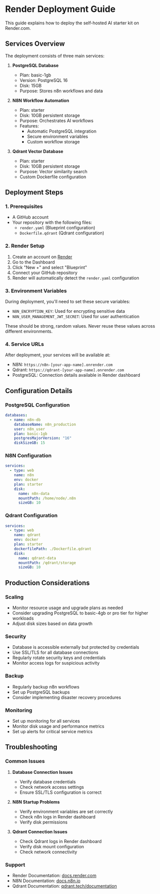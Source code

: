 # Render Deployment Guide

This guide explains how to deploy the self-hosted AI starter kit on Render.com.

## Services Overview

The deployment consists of three main services:

1. **PostgreSQL Database**
   - Plan: basic-1gb
   - Version: PostgreSQL 16
   - Disk: 15GB
   - Purpose: Stores n8n workflows and data

2. **N8N Workflow Automation**
   - Plan: starter
   - Disk: 10GB persistent storage
   - Purpose: Orchestrates AI workflows
   - Features:
     * Automatic PostgreSQL integration
     * Secure environment variables
     * Custom workflow storage

3. **Qdrant Vector Database**
   - Plan: starter
   - Disk: 10GB persistent storage
   - Purpose: Vector similarity search
   - Custom Dockerfile configuration

## Deployment Steps

### 1. Prerequisites
- A GitHub account
- Your repository with the following files:
  * `render.yaml` (Blueprint configuration)
  * `Dockerfile.qdrant` (Qdrant configuration)

### 2. Render Setup
1. Create an account on [Render](https://render.com)
2. Go to the Dashboard
3. Click "New +" and select "Blueprint"
4. Connect your GitHub repository
5. Render will automatically detect the `render.yaml` configuration

### 3. Environment Variables
During deployment, you'll need to set these secure variables:
- `N8N_ENCRYPTION_KEY`: Used for encrypting sensitive data
- `N8N_USER_MANAGEMENT_JWT_SECRET`: Used for user authentication

These should be strong, random values. Never reuse these values across different environments.

### 4. Service URLs
After deployment, your services will be available at:
- N8N: `https://n8n-[your-app-name].onrender.com`
- Qdrant: `https://qdrant-[your-app-name].onrender.com`
- PostgreSQL: Connection details available in Render dashboard

## Configuration Details

### PostgreSQL Configuration
```yaml
databases:
  - name: n8n-db
    databaseName: n8n_production
    user: n8n_user
    plan: basic-1gb
    postgresMajorVersion: "16"
    diskSizeGB: 15
```

### N8N Configuration
```yaml
services:
  - type: web
    name: n8n
    env: docker
    plan: starter
    disk:
      name: n8n-data
      mountPath: /home/node/.n8n
      sizeGB: 10
```

### Qdrant Configuration
```yaml
services:
  - type: web
    name: qdrant
    env: docker
    plan: starter
    dockerfilePath: ./Dockerfile.qdrant
    disk:
      name: qdrant-data
      mountPath: /qdrant/storage
      sizeGB: 10
```

## Production Considerations

### Scaling
- Monitor resource usage and upgrade plans as needed
- Consider upgrading PostgreSQL to basic-4gb or pro tier for higher workloads
- Adjust disk sizes based on data growth

### Security
- Database is accessible externally but protected by credentials
- Use SSL/TLS for all database connections
- Regularly rotate security keys and credentials
- Monitor access logs for suspicious activity

### Backup
- Regularly backup n8n workflows
- Set up PostgreSQL backups
- Consider implementing disaster recovery procedures

### Monitoring
- Set up monitoring for all services
- Monitor disk usage and performance metrics
- Set up alerts for critical service metrics

## Troubleshooting

### Common Issues
1. **Database Connection Issues**
   - Verify database credentials
   - Check network access settings
   - Ensure SSL/TLS configuration is correct

2. **N8N Startup Problems**
   - Verify environment variables are set correctly
   - Check n8n logs in Render dashboard
   - Verify disk permissions

3. **Qdrant Connection Issues**
   - Check Qdrant logs in Render dashboard
   - Verify disk mount configuration
   - Check network connectivity

### Support
- Render Documentation: [docs.render.com](https://docs.render.com)
- N8N Documentation: [docs.n8n.io](https://docs.n8n.io)
- Qdrant Documentation: [qdrant.tech/documentation](https://qdrant.tech/documentation)
